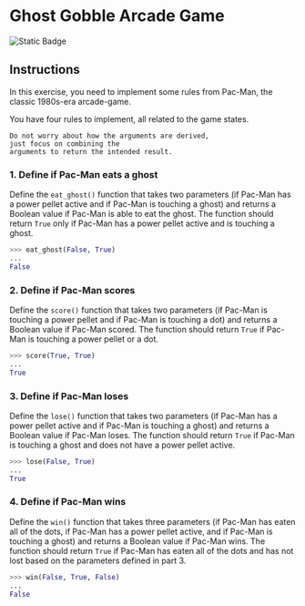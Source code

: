 # Ghost Gobble Arcade Game
![Static Badge](https://img.shields.io/badge/Link-To%20Exercise-blue?link=https%3A%2F%2Fexercism.org%2Ftracks%2Fpython%2Fexercises%2Fghost-gobble-arcade-game)

## Instructions

In this exercise, you need to implement some rules from Pac-Man, the classic 
1980s-era arcade-game.

You have four rules to implement, all related to the game states.

```
Do not worry about how the arguments are derived, 
just focus on combining the 
arguments to return the intended result.
```

### 1. Define if Pac-Man eats a ghost

Define the `eat_ghost()` function that takes two parameters (if Pac-Man has a 
power pellet active and if Pac-Man is touching a ghost) and returns a Boolean 
value if Pac-Man is able to eat the ghost. The function should return `True`
only if Pac-Man has a power pellet active and is touching a ghost.

```python
>>> eat_ghost(False, True)
...
False
```

### 2. Define if Pac-Man scores

Define the `score()` function that takes two parameters (if Pac-Man is touching 
a power pellet and if Pac-Man is touching a dot) and returns a Boolean value if 
Pac-Man scored. The function should return `True` if Pac-Man is touching a power 
pellet or a dot.

```python
>>> score(True, True)
...
True
```

### 3. Define if Pac-Man loses

Define the `lose()` function that takes two parameters (if Pac-Man has a power 
pellet active and if Pac-Man is touching a ghost) and returns a Boolean value 
if Pac-Man loses. The function should return `True` if Pac-Man is touching a 
ghost and does not have a power pellet active.

```python
>>> lose(False, True)
...
True
```

### 4. Define if Pac-Man wins

Define the `win()` function that takes three parameters (if Pac-Man has eaten 
all of the dots, if Pac-Man has a power pellet active, and if Pac-Man is 
touching a ghost) and returns a Boolean value if Pac-Man wins. The function 
should return `True` if Pac-Man has eaten all of the dots and has not lost 
based on the parameters defined in part 3.

```python
>>> win(False, True, False)
...
False
```

